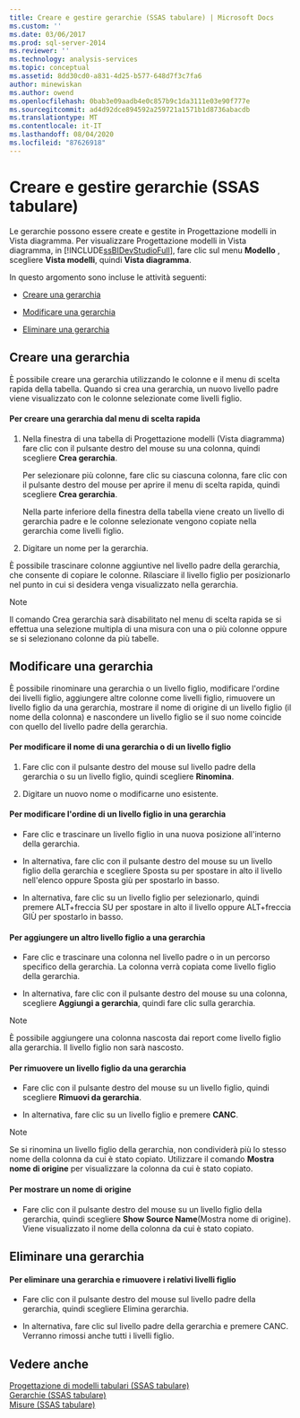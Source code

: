 ```yaml
---
title: Creare e gestire gerarchie (SSAS tabulare) | Microsoft Docs
ms.custom: ''
ms.date: 03/06/2017
ms.prod: sql-server-2014
ms.reviewer: ''
ms.technology: analysis-services
ms.topic: conceptual
ms.assetid: 8dd30cd0-a831-4d25-b577-648d7f3c7fa6
author: minewiskan
ms.author: owend
ms.openlocfilehash: 0bab3e09aadb4e0c857b9c1da3111e03e90f777e
ms.sourcegitcommit: ad4d92dce894592a259721a1571b1d8736abacdb
ms.translationtype: MT
ms.contentlocale: it-IT
ms.lasthandoff: 08/04/2020
ms.locfileid: "87626918"
---
```

# <a name="create-and-manage-hierarchies-ssas-tabular"></a>Creare e gestire gerarchie (SSAS tabulare)
  Le gerarchie possono essere create e gestite in Progettazione modelli in Vista diagramma. Per visualizzare Progettazione modelli in Vista diagramma, in [!INCLUDE[ssBIDevStudioFull](../../includes/ssbidevstudiofull-md.md)], fare clic sul menu **Modello** , scegliere **Vista modelli**, quindi **Vista diagramma**.  
  
 In questo argomento sono incluse le attività seguenti:  
  
-   [Creare una gerarchia](#bkmk_create)  
  
-   [Modificare una gerarchia](#bkmk_edit)  
  
-   [Eliminare una gerarchia](#bkmk_delete)  
  
##  <a name="create-a-hierarchy"></a><a name="bkmk_create"></a> Creare una gerarchia  
 È possibile creare una gerarchia utilizzando le colonne e il menu di scelta rapida della tabella. Quando si crea una gerarchia, un nuovo livello padre viene visualizzato con le colonne selezionate come livelli figlio.  
  
#### <a name="to-create-a-hierarchy-from-the-context-menu"></a>Per creare una gerarchia dal menu di scelta rapida  
  
1.  Nella finestra di una tabella di Progettazione modelli (Vista diagramma) fare clic con il pulsante destro del mouse su una colonna, quindi scegliere **Crea gerarchia**.  
  
     Per selezionare più colonne, fare clic su ciascuna colonna, fare clic con il pulsante destro del mouse per aprire il menu di scelta rapida, quindi scegliere **Crea gerarchia**.  
  
     Nella parte inferiore della finestra della tabella viene creato un livello di gerarchia padre e le colonne selezionate vengono copiate nella gerarchia come livelli figlio.  
  
2.  Digitare un nome per la gerarchia.  
  
 È possibile trascinare colonne aggiuntive nel livello padre della gerarchia, che consente di copiare le colonne. Rilasciare il livello figlio per posizionarlo nel punto in cui si desidera venga visualizzato nella gerarchia.  
  
> [!NOTE]  
>  Il comando Crea gerarchia sarà disabilitato nel menu di scelta rapida se si effettua una selezione multipla di una misura con una o più colonne oppure se si selezionano colonne da più tabelle.  
  
##  <a name="edit-a-hierarchy"></a><a name="bkmk_edit"></a>Modificare una gerarchia  
 È possibile rinominare una gerarchia o un livello figlio, modificare l'ordine dei livelli figlio, aggiungere altre colonne come livelli figlio, rimuovere un livello figlio da una gerarchia, mostrare il nome di origine di un livello figlio (il nome della colonna) e nascondere un livello figlio se il suo nome coincide con quello del livello padre della gerarchia.  
  
#### <a name="to-change-the-name-of-a-hierarchy-or-child-level"></a>Per modificare il nome di una gerarchia o di un livello figlio  
  
1.  Fare clic con il pulsante destro del mouse sul livello padre della gerarchia o su un livello figlio, quindi scegliere **Rinomina**.  
  
2.  Digitare un nuovo nome o modificarne uno esistente.  
  
#### <a name="to-change-the-order-of-a-child-level-in-a-hierarchy"></a>Per modificare l'ordine di un livello figlio in una gerarchia  
  
-   Fare clic e trascinare un livello figlio in una nuova posizione all'interno della gerarchia.  
  
-   In alternativa, fare clic con il pulsante destro del mouse su un livello figlio della gerarchia e scegliere Sposta su per spostare in alto il livello nell'elenco oppure Sposta giù per spostarlo in basso.  
  
-   In alternativa, fare clic su un livello figlio per selezionarlo, quindi premere ALT+freccia SU per spostare in alto il livello oppure ALT+freccia GIÙ per spostarlo in basso.  
  
#### <a name="to-add-another-child-level-to-a-hierarchy"></a>Per aggiungere un altro livello figlio a una gerarchia  
  
-   Fare clic e trascinare una colonna nel livello padre o in un percorso specifico della gerarchia. La colonna verrà copiata come livello figlio della gerarchia.  
  
-   In alternativa, fare clic con il pulsante destro del mouse su una colonna, scegliere **Aggiungi a gerarchia**, quindi fare clic sulla gerarchia.  
  
> [!NOTE]  
>  È possibile aggiungere una colonna nascosta dai report come livello figlio alla gerarchia. Il livello figlio non sarà nascosto.  
  
#### <a name="to-remove-a-child-level-from-a-hierarchy"></a>Per rimuovere un livello figlio da una gerarchia  
  
-   Fare clic con il pulsante destro del mouse su un livello figlio, quindi scegliere **Rimuovi da gerarchia**.  
  
-   In alternativa, fare clic su un livello figlio e premere **CANC**.  
  
> [!NOTE]  
>  Se si rinomina un livello figlio della gerarchia, non condividerà più lo stesso nome della colonna da cui è stato copiato. Utilizzare il comando **Mostra nome di origine** per visualizzare la colonna da cui è stato copiato.  
  
#### <a name="to-show-a-source-name"></a>Per mostrare un nome di origine  
  
-   Fare clic con il pulsante destro del mouse su un livello figlio della gerarchia, quindi scegliere **Show Source Name**(Mostra nome di origine). Viene visualizzato il nome della colonna da cui è stato copiato.  
  
##  <a name="delete-a-hierarchy"></a><a name="bkmk_delete"></a> Eliminare una gerarchia  
  
#### <a name="to-delete-a-hierarchy-and-remove-its-child-levels"></a>Per eliminare una gerarchia e rimuovere i relativi livelli figlio  
  
-   Fare clic con il pulsante destro del mouse sul livello padre della gerarchia, quindi scegliere Elimina gerarchia.  
  
-   In alternativa, fare clic sul livello padre della gerarchia e premere CANC. Verranno rimossi anche tutti i livelli figlio.  
  
## <a name="see-also"></a>Vedere anche  
 [Progettazione di modelli tabulari &#40;SSAS tabulare&#41;](../tabular-model-designer-ssas-tabular.md)   
 [Gerarchie &#40;SSAS tabulare&#41;](hierarchies-ssas-tabular.md)   
 [Misure &#40;SSAS tabulare&#41;](measures-ssas-tabular.md)  
  
  

